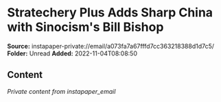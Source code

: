 # Stratechery Plus Adds Sharp China with Sinocism's Bill Bishop

**Source:** instapaper-private://email/a073fa7a67fffd7cc363218388d1d7c5/
**Folder:** Unread
**Added:** 2022-11-04T08:08:50




## Content
*Private content from instapaper_email*
